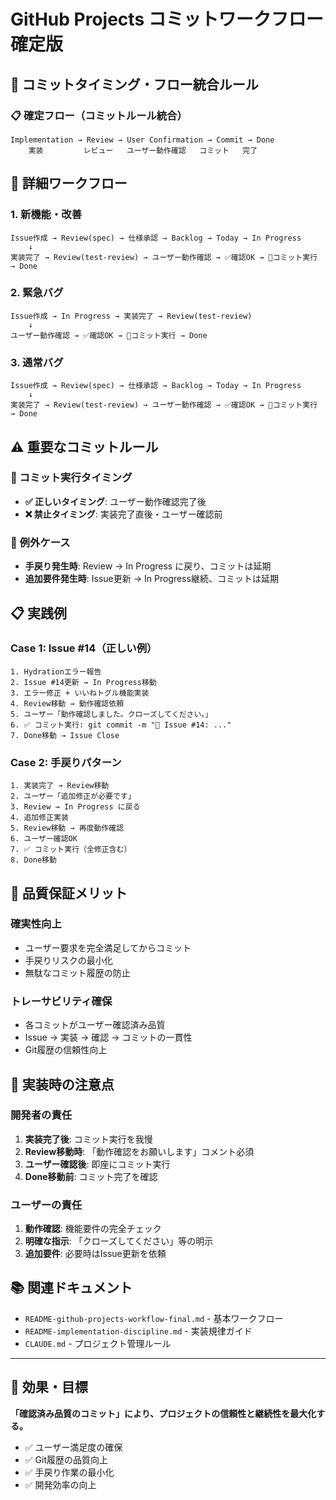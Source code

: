 # GitHub Projects コミットワークフロー確定版

## 🎯 コミットタイミング・フロー統合ルール

### 📋 確定フロー（コミットルール統合）

```
Implementation → Review → User Confirmation → Commit → Done
    実装         レビュー   ユーザー動作確認   コミット   完了
```

## 🔄 詳細ワークフロー

### 1. 新機能・改善

```
Issue作成 → Review(spec) → 仕様承認 → Backlog → Today → In Progress
    ↓
実装完了 → Review(test-review) → ユーザー動作確認 → ✅確認OK → 💾コミット実行 → Done
```

### 2. 緊急バグ

```
Issue作成 → In Progress → 実装完了 → Review(test-review)
    ↓
ユーザー動作確認 → ✅確認OK → 💾コミット実行 → Done
```

### 3. 通常バグ

```
Issue作成 → Review(spec) → 仕様承認 → Backlog → Today → In Progress
    ↓
実装完了 → Review(test-review) → ユーザー動作確認 → ✅確認OK → 💾コミット実行 → Done
```

## ⚠️ 重要なコミットルール

### 💾 コミット実行タイミング

- **✅ 正しいタイミング**: ユーザー動作確認完了後
- **❌ 禁止タイミング**: 実装完了直後・ユーザー確認前

### 🛑 例外ケース

- **手戻り発生時**: Review → In Progress に戻り、コミットは延期
- **追加要件発生時**: Issue更新 → In Progress継続、コミットは延期

## 📋 実践例

### Case 1: Issue #14（正しい例）

```
1. Hydrationエラー報告
2. Issue #14更新 → In Progress移動
3. エラー修正 + いいねトグル機能実装
4. Review移動 → 動作確認依頼
5. ユーザー「動作確認しました。クローズしてください。」
6. ✅ コミット実行: git commit -m "🔧 Issue #14: ..."
7. Done移動 → Issue Close
```

### Case 2: 手戻りパターン

```
1. 実装完了 → Review移動
2. ユーザー「追加修正が必要です」
3. Review → In Progress に戻る
4. 追加修正実装
5. Review移動 → 再度動作確認
6. ユーザー確認OK
7. ✅ コミット実行（全修正含む）
8. Done移動
```

## 🎯 品質保証メリット

### 確実性向上

- ユーザー要求を完全満足してからコミット
- 手戻りリスクの最小化
- 無駄なコミット履歴の防止

### トレーサビリティ確保

- 各コミットがユーザー確認済み品質
- Issue → 実装 → 確認 → コミットの一貫性
- Git履歴の信頼性向上

## 🔧 実装時の注意点

### 開発者の責任

1. **実装完了後**: コミット実行を我慢
2. **Review移動時**: 「動作確認をお願いします」コメント必須
3. **ユーザー確認後**: 即座にコミット実行
4. **Done移動前**: コミット完了を確認

### ユーザーの責任

1. **動作確認**: 機能要件の完全チェック
2. **明確な指示**: 「クローズしてください」等の明示
3. **追加要件**: 必要時はIssue更新を依頼

## 📚 関連ドキュメント

- `README-github-projects-workflow-final.md` - 基本ワークフロー
- `README-implementation-discipline.md` - 実装規律ガイド
- `CLAUDE.md` - プロジェクト管理ルール

---

## 🎉 効果・目標

**「確認済み品質のコミット」により、プロジェクトの信頼性と継続性を最大化する。**

- ✅ ユーザー満足度の確保
- ✅ Git履歴の品質向上
- ✅ 手戻り作業の最小化
- ✅ 開発効率の向上
